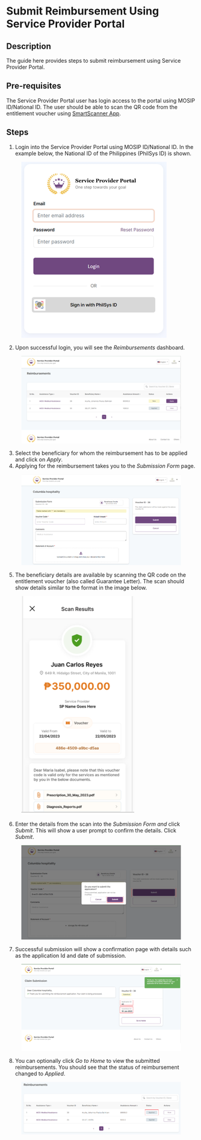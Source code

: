 # Submit Reimbursement Using Service Provider Portal

## Description

The guide here provides steps to submit reimbursement using Service Provider Portal.

## Pre-requisites

The Service Provider Portal user has login access to the portal using MOSIP ID/National ID. The user should be able to scan the QR code from the entitlement voucher using [SmartScanner App](install-smartscanner-app.md).

## Steps

1. Login into the Service Provider Portal using MOSIP ID/National ID. In the example below, the National ID of the Philippines (PhilSys ID) is shown.

<figure><img src="../../.gitbook/assets/image (29).png" alt=""><figcaption></figcaption></figure>

2. Upon successful login, you will see the _Reimbursements_ dashboard.

<figure><img src="../../.gitbook/assets/image (35).png" alt=""><figcaption></figcaption></figure>

3. Select the beneficiary for whom the reimbursement has to be applied and click on _Apply_.
4. Applying for the reimbursement takes you to the _Submission Form_ page.

<figure><img src="../../.gitbook/assets/image (13).png" alt=""><figcaption></figcaption></figure>

5. The beneficiary details are available by scanning the QR code on the entitlement voucher (also called Guarantee Letter). The scan should show details similar to the format in the image below.

<figure><img src="../../.gitbook/assets/image (6).png" alt=""><figcaption></figcaption></figure>

6. Enter the details from the scan into the _Submission Form and_ click _Submit_. This will show a user prompt to confirm the details. Click _Submit_.

<figure><img src="../../.gitbook/assets/image (5).png" alt=""><figcaption></figcaption></figure>

7. Successful submission will show a confirmation page with details such as the application Id and date of submission.

<figure><img src="../../.gitbook/assets/image (21).png" alt=""><figcaption></figcaption></figure>

8. You can optionally click _Go to Home_ to view the submitted reimbursements. You should see that the status of reimbursement changed to _Applied_.

<figure><img src="../../.gitbook/assets/image (26).png" alt=""><figcaption></figcaption></figure>
